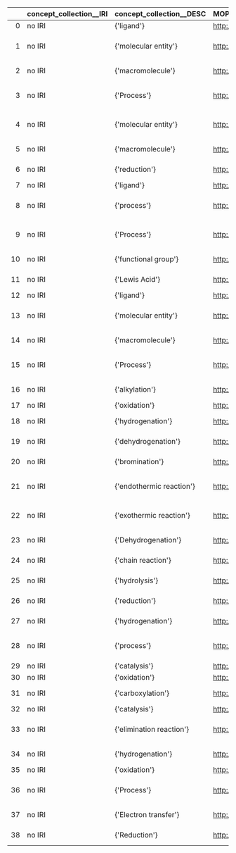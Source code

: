 |    | concept_collection__IRI   | concept_collection__DESC   | MOP_IRI                                    | MOP_DESC                                                       |
|---:|:--------------------------|:---------------------------|:-------------------------------------------|:---------------------------------------------------------------|
|  0 | no IRI                    | {'ligand'}                 | http://purl.obolibrary.org/obo/CHEBI_52214 | {'label': 'ligand'}                                            |
|  1 | no IRI                    | {'molecular entity'}       | http://purl.obolibrary.org/obo/CHEBI_23367 | {'label': 'molecular entity', 'prefLabel': 'molecular entity'} |
|  2 | no IRI                    | {'macromolecule'}          | http://purl.obolibrary.org/obo/CHEBI_33839 | {'label': 'macromolecule'}                                     |
|  3 | no IRI                    | {'Process'}                | http://purl.obolibrary.org/obo/BFO_0000015 | {'label': 'Process', 'prefLabel': 'Process'}                   |
|  4 | no IRI                    | {'molecular entity'}       | http://purl.obolibrary.org/obo/CHEBI_23367 | {'label': 'molecular entity', 'prefLabel': 'molecular entity'} |
|  5 | no IRI                    | {'macromolecule'}          | http://purl.obolibrary.org/obo/CHEBI_33839 | {'label': 'macromolecule'}                                     |
|  6 | no IRI                    | {'reduction'}              | http://purl.obolibrary.org/obo/MOP_0000569 | {'label': 'reduction'}                                         |
|  7 | no IRI                    | {'ligand'}                 | http://purl.obolibrary.org/obo/CHEBI_52214 | {'label': 'ligand'}                                            |
|  8 | no IRI                    | {'process'}                | http://purl.obolibrary.org/obo/BFO_0000015 | {'label': 'process', 'prefLabel': 'process'}                   |
|  9 | no IRI                    | {'Process'}                | http://purl.obolibrary.org/obo/BFO_0000015 | {'label': 'Process', 'prefLabel': 'Process'}                   |
| 10 | no IRI                    | {'functional group'}       | http://purl.obolibrary.org/obo/CHEBI_24433 | {'label': 'functional group'}                                  |
| 11 | no IRI                    | {'Lewis Acid'}             | http://purl.obolibrary.org/obo/CHEBI_39143 | {'label': 'Lewis Acid'}                                        |
| 12 | no IRI                    | {'ligand'}                 | http://purl.obolibrary.org/obo/CHEBI_52214 | {'label': 'ligand'}                                            |
| 13 | no IRI                    | {'molecular entity'}       | http://purl.obolibrary.org/obo/CHEBI_23367 | {'label': 'molecular entity', 'prefLabel': 'molecular entity'} |
| 14 | no IRI                    | {'macromolecule'}          | http://purl.obolibrary.org/obo/CHEBI_33839 | {'label': 'macromolecule'}                                     |
| 15 | no IRI                    | {'Process'}                | http://purl.obolibrary.org/obo/BFO_0000015 | {'label': 'Process', 'prefLabel': 'Process'}                   |
| 16 | no IRI                    | {'alkylation'}             | http://purl.obolibrary.org/obo/MOP_0000369 | {'label': 'alkylation'}                                        |
| 17 | no IRI                    | {'oxidation'}              | http://purl.obolibrary.org/obo/MOP_0000568 | {'label': 'oxidation'}                                         |
| 18 | no IRI                    | {'hydrogenation'}          | http://purl.obolibrary.org/obo/MOP_0000589 | {'label': 'hydrogenation'}                                     |
| 19 | no IRI                    | {'dehydrogenation'}        | http://purl.obolibrary.org/obo/MOP_0000590 | {'label': 'dehydrogenation'}                                   |
| 20 | no IRI                    | {'bromination'}            | http://purl.obolibrary.org/obo/MOP_0000551 | {'label': 'bromination'}                                       |
| 21 | no IRI                    | {'endothermic reaction'}   | http://purl.obolibrary.org/obo/MOP_0000767 | {'label': 'endothermic reaction'}                              |
| 22 | no IRI                    | {'exothermic reaction'}    | http://purl.obolibrary.org/obo/MOP_0000768 | {'label': 'exothermic reaction'}                               |
| 23 | no IRI                    | {'Dehydrogenation'}        | http://purl.obolibrary.org/obo/MOP_0000590 | {'label': 'Dehydrogenation'}                                   |
| 24 | no IRI                    | {'chain reaction'}         | http://purl.obolibrary.org/obo/MOP_0000635 | {'label': 'chain reaction'}                                    |
| 25 | no IRI                    | {'hydrolysis'}             | http://purl.obolibrary.org/obo/MOP_0000619 | {'label': 'hydrolysis'}                                        |
| 26 | no IRI                    | {'reduction'}              | http://purl.obolibrary.org/obo/MOP_0000569 | {'label': 'reduction'}                                         |
| 27 | no IRI                    | {'hydrogenation'}          | http://purl.obolibrary.org/obo/MOP_0000589 | {'label': 'hydrogenation'}                                     |
| 28 | no IRI                    | {'process'}                | http://purl.obolibrary.org/obo/BFO_0000015 | {'label': 'process', 'prefLabel': 'process'}                   |
| 29 | no IRI                    | {'catalysis'}              | http://purl.obolibrary.org/obo/MOP_0000781 | {'label': 'catalysis'}                                         |
| 30 | no IRI                    | {'oxidation'}              | http://purl.obolibrary.org/obo/MOP_0000568 | {'label': 'oxidation'}                                         |
| 31 | no IRI                    | {'carboxylation'}          | http://purl.obolibrary.org/obo/MOP_0000591 | {'label': 'carboxylation'}                                     |
| 32 | no IRI                    | {'catalysis'}              | http://purl.obolibrary.org/obo/MOP_0000781 | {'label': 'catalysis'}                                         |
| 33 | no IRI                    | {'elimination reaction'}   | http://purl.obolibrary.org/obo/MOP_0000656 | {'label': 'elimination reaction'}                              |
| 34 | no IRI                    | {'hydrogenation'}          | http://purl.obolibrary.org/obo/MOP_0000589 | {'label': 'hydrogenation'}                                     |
| 35 | no IRI                    | {'oxidation'}              | http://purl.obolibrary.org/obo/MOP_0000568 | {'label': 'oxidation'}                                         |
| 36 | no IRI                    | {'Process'}                | http://purl.obolibrary.org/obo/BFO_0000015 | {'label': 'Process', 'prefLabel': 'Process'}                   |
| 37 | no IRI                    | {'Electron transfer'}      | http://purl.obolibrary.org/obo/MOP_0000615 | {'label': 'Electron transfer'}                                 |
| 38 | no IRI                    | {'Reduction'}              | http://purl.obolibrary.org/obo/MOP_0000569 | {'label': 'Reduction'}                                         |